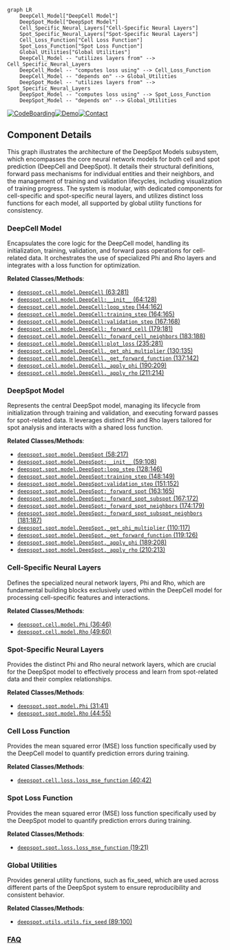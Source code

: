 ```mermaid
graph LR
    DeepCell_Model["DeepCell Model"]
    DeepSpot_Model["DeepSpot Model"]
    Cell_Specific_Neural_Layers["Cell-Specific Neural Layers"]
    Spot_Specific_Neural_Layers["Spot-Specific Neural Layers"]
    Cell_Loss_Function["Cell Loss Function"]
    Spot_Loss_Function["Spot Loss Function"]
    Global_Utilities["Global Utilities"]
    DeepCell_Model -- "utilizes layers from" --> Cell_Specific_Neural_Layers
    DeepCell_Model -- "computes loss using" --> Cell_Loss_Function
    DeepCell_Model -- "depends on" --> Global_Utilities
    DeepSpot_Model -- "utilizes layers from" --> Spot_Specific_Neural_Layers
    DeepSpot_Model -- "computes loss using" --> Spot_Loss_Function
    DeepSpot_Model -- "depends on" --> Global_Utilities
```
[![CodeBoarding](https://img.shields.io/badge/Generated%20by-CodeBoarding-9cf?style=flat-square)](https://github.com/CodeBoarding/CodeBoarding)[![Demo](https://img.shields.io/badge/Try%20our-Demo-blue?style=flat-square)](https://www.codeboarding.org/demo)[![Contact](https://img.shields.io/badge/Contact%20us%20-%20contact@codeboarding.org-lightgrey?style=flat-square)](mailto:contact@codeboarding.org)

## Component Details

This graph illustrates the architecture of the DeepSpot Models subsystem, which encompasses the core neural network models for both cell and spot prediction (DeepCell and DeepSpot). It details their structural definitions, forward pass mechanisms for individual entities and their neighbors, and the management of training and validation lifecycles, including visualization of training progress. The system is modular, with dedicated components for cell-specific and spot-specific neural layers, and utilizes distinct loss functions for each model, all supported by global utility functions for consistency.

### DeepCell Model
Encapsulates the core logic for the DeepCell model, handling its initialization, training, validation, and forward pass operations for cell-related data. It orchestrates the use of specialized Phi and Rho layers and integrates with a loss function for optimization.


**Related Classes/Methods**:

- <a href="https://github.com/ratschlab/DeepSpot/blob/master/deepspot/cell/model.py#L63-L281" target="_blank" rel="noopener noreferrer">`deepspot.cell.model.DeepCell` (63:281)</a>
- <a href="https://github.com/ratschlab/DeepSpot/blob/master/deepspot/cell/model.py#L64-L128" target="_blank" rel="noopener noreferrer">`deepspot.cell.model.DeepCell:__init__` (64:128)</a>
- <a href="https://github.com/ratschlab/DeepSpot/blob/master/deepspot/cell/model.py#L144-L162" target="_blank" rel="noopener noreferrer">`deepspot.cell.model.DeepCell:loop_step` (144:162)</a>
- <a href="https://github.com/ratschlab/DeepSpot/blob/master/deepspot/cell/model.py#L164-L165" target="_blank" rel="noopener noreferrer">`deepspot.cell.model.DeepCell:training_step` (164:165)</a>
- <a href="https://github.com/ratschlab/DeepSpot/blob/master/deepspot/cell/model.py#L167-L168" target="_blank" rel="noopener noreferrer">`deepspot.cell.model.DeepCell:validation_step` (167:168)</a>
- <a href="https://github.com/ratschlab/DeepSpot/blob/master/deepspot/cell/model.py#L179-L181" target="_blank" rel="noopener noreferrer">`deepspot.cell.model.DeepCell:_forward_cell` (179:181)</a>
- <a href="https://github.com/ratschlab/DeepSpot/blob/master/deepspot/cell/model.py#L183-L188" target="_blank" rel="noopener noreferrer">`deepspot.cell.model.DeepCell:_forward_cell_neighbors` (183:188)</a>
- <a href="https://github.com/ratschlab/DeepSpot/blob/master/deepspot/cell/model.py#L235-L281" target="_blank" rel="noopener noreferrer">`deepspot.cell.model.DeepCell:plot_loss` (235:281)</a>
- <a href="https://github.com/ratschlab/DeepSpot/blob/master/deepspot/cell/model.py#L130-L135" target="_blank" rel="noopener noreferrer">`deepspot.cell.model.DeepCell._get_phi_multiplier` (130:135)</a>
- <a href="https://github.com/ratschlab/DeepSpot/blob/master/deepspot/cell/model.py#L137-L142" target="_blank" rel="noopener noreferrer">`deepspot.cell.model.DeepCell._get_forward_function` (137:142)</a>
- <a href="https://github.com/ratschlab/DeepSpot/blob/master/deepspot/cell/model.py#L190-L209" target="_blank" rel="noopener noreferrer">`deepspot.cell.model.DeepCell._apply_phi` (190:209)</a>
- <a href="https://github.com/ratschlab/DeepSpot/blob/master/deepspot/cell/model.py#L211-L214" target="_blank" rel="noopener noreferrer">`deepspot.cell.model.DeepCell._apply_rho` (211:214)</a>


### DeepSpot Model
Represents the central DeepSpot model, managing its lifecycle from initialization through training and validation, and executing forward passes for spot-related data. It leverages distinct Phi and Rho layers tailored for spot analysis and interacts with a shared loss function.


**Related Classes/Methods**:

- <a href="https://github.com/ratschlab/DeepSpot/blob/master/deepspot/spot/model.py#L58-L217" target="_blank" rel="noopener noreferrer">`deepspot.spot.model.DeepSpot` (58:217)</a>
- <a href="https://github.com/ratschlab/DeepSpot/blob/master/deepspot/spot/model.py#L59-L108" target="_blank" rel="noopener noreferrer">`deepspot.spot.model.DeepSpot:__init__` (59:108)</a>
- <a href="https://github.com/ratschlab/DeepSpot/blob/master/deepspot/spot/model.py#L128-L146" target="_blank" rel="noopener noreferrer">`deepspot.spot.model.DeepSpot:loop_step` (128:146)</a>
- <a href="https://github.com/ratschlab/DeepSpot/blob/master/deepspot/spot/model.py#L148-L149" target="_blank" rel="noopener noreferrer">`deepspot.spot.model.DeepSpot:training_step` (148:149)</a>
- <a href="https://github.com/ratschlab/DeepSpot/blob/master/deepspot/spot/model.py#L151-L152" target="_blank" rel="noopener noreferrer">`deepspot.spot.model.DeepSpot:validation_step` (151:152)</a>
- <a href="https://github.com/ratschlab/DeepSpot/blob/master/deepspot/spot/model.py#L163-L165" target="_blank" rel="noopener noreferrer">`deepspot.spot.model.DeepSpot:_forward_spot` (163:165)</a>
- <a href="https://github.com/ratschlab/DeepSpot/blob/master/deepspot/spot/model.py#L167-L172" target="_blank" rel="noopener noreferrer">`deepspot.spot.model.DeepSpot:_forward_spot_subspot` (167:172)</a>
- <a href="https://github.com/ratschlab/DeepSpot/blob/master/deepspot/spot/model.py#L174-L179" target="_blank" rel="noopener noreferrer">`deepspot.spot.model.DeepSpot:_forward_spot_neighbors` (174:179)</a>
- <a href="https://github.com/ratschlab/DeepSpot/blob/master/deepspot/spot/model.py#L181-L187" target="_blank" rel="noopener noreferrer">`deepspot.spot.model.DeepSpot:_forward_spot_subspot_neighbors` (181:187)</a>
- <a href="https://github.com/ratschlab/DeepSpot/blob/master/deepspot/spot/model.py#L110-L117" target="_blank" rel="noopener noreferrer">`deepspot.spot.model.DeepSpot._get_phi_multiplier` (110:117)</a>
- <a href="https://github.com/ratschlab/DeepSpot/blob/master/deepspot/spot/model.py#L119-L126" target="_blank" rel="noopener noreferrer">`deepspot.spot.model.DeepSpot._get_forward_function` (119:126)</a>
- <a href="https://github.com/ratschlab/DeepSpot/blob/master/deepspot/spot/model.py#L189-L208" target="_blank" rel="noopener noreferrer">`deepspot.spot.model.DeepSpot._apply_phi` (189:208)</a>
- <a href="https://github.com/ratschlab/DeepSpot/blob/master/deepspot/spot/model.py#L210-L213" target="_blank" rel="noopener noreferrer">`deepspot.spot.model.DeepSpot._apply_rho` (210:213)</a>


### Cell-Specific Neural Layers
Defines the specialized neural network layers, Phi and Rho, which are fundamental building blocks exclusively used within the DeepCell model for processing cell-specific features and interactions.


**Related Classes/Methods**:

- <a href="https://github.com/ratschlab/DeepSpot/blob/master/deepspot/cell/model.py#L36-L46" target="_blank" rel="noopener noreferrer">`deepspot.cell.model.Phi` (36:46)</a>
- <a href="https://github.com/ratschlab/DeepSpot/blob/master/deepspot/cell/model.py#L49-L60" target="_blank" rel="noopener noreferrer">`deepspot.cell.model.Rho` (49:60)</a>


### Spot-Specific Neural Layers
Provides the distinct Phi and Rho neural network layers, which are crucial for the DeepSpot model to effectively process and learn from spot-related data and their complex relationships.


**Related Classes/Methods**:

- <a href="https://github.com/ratschlab/DeepSpot/blob/master/deepspot/spot/model.py#L31-L41" target="_blank" rel="noopener noreferrer">`deepspot.spot.model.Phi` (31:41)</a>
- <a href="https://github.com/ratschlab/DeepSpot/blob/master/deepspot/spot/model.py#L44-L55" target="_blank" rel="noopener noreferrer">`deepspot.spot.model.Rho` (44:55)</a>


### Cell Loss Function
Provides the mean squared error (MSE) loss function specifically used by the DeepCell model to quantify prediction errors during training.


**Related Classes/Methods**:

- <a href="https://github.com/ratschlab/DeepSpot/blob/master/deepspot/cell/loss.py#L40-L42" target="_blank" rel="noopener noreferrer">`deepspot.cell.loss.loss_mse_function` (40:42)</a>


### Spot Loss Function
Provides the mean squared error (MSE) loss function specifically used by the DeepSpot model to quantify prediction errors during training.


**Related Classes/Methods**:

- <a href="https://github.com/ratschlab/DeepSpot/blob/master/deepspot/spot/loss.py#L19-L21" target="_blank" rel="noopener noreferrer">`deepspot.spot.loss.loss_mse_function` (19:21)</a>


### Global Utilities
Provides general utility functions, such as fix_seed, which are used across different parts of the DeepSpot system to ensure reproducibility and consistent behavior.


**Related Classes/Methods**:

- <a href="https://github.com/ratschlab/DeepSpot/blob/master/deepspot/utils/utils.py#L89-L100" target="_blank" rel="noopener noreferrer">`deepspot.utils.utils.fix_seed` (89:100)</a>




### [FAQ](https://github.com/CodeBoarding/GeneratedOnBoardings/tree/main?tab=readme-ov-file#faq)